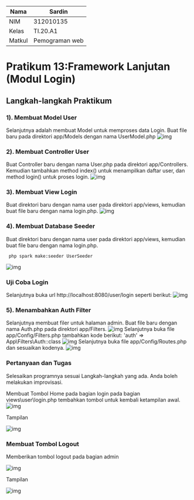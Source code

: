 | Nama   | Sardin         |
| ------ | -------------- |
| NIM    | 312010135      |
| Kelas  | TI.20.A1       |
| Matkul | Pemograman web |

# Pratikum 13:Framework Lanjutan (Modul Login)

## Langkah-langkah Praktikum

### 1). Membuat Model User

Selanjutnya adalah membuat Model untuk memproses data Login. Buat file baru pada direktori app/Models dengan nama UserModel.php
![img](img/ss1.png)

### 2). Membuat Controller User

Buat Controller baru dengan nama User.php pada direktori app/Controllers. Kemudian tambahkan method index() untuk menampilkan daftar user, dan method login() untuk proses login.
![img](img/ss2.png)

### 3). Membuat View Login

Buat direktori baru dengan nama user pada direktori app/views, kemudian buat file baru dengan nama login.php.
![img](img/ss3.png)

### 4). Membuat Database Seeder

Buat direktori baru dengan nama user pada direktori app/views, kemudian buat file baru dengan nama login.php.

```
 php spark make:seeder UserSeeder
```

![img](img/ss4.png)

### Uji Coba Login

Selanjutnya buka url http://localhost:8080/user/login seperti berikut:
![img](img/ujicoba1.png)

### 5). Menambahkan Auth Filter

Selanjutnya membuat filer untuk halaman admin. Buat file baru dengan nama Auth.php pada direktori app/Filters.
![img](img/ss5.png)
Selanjutnya buka file app/Config/Filters.php tambahkan kode berikut: 'auth' => App\Filters\Auth::class
![img](img/ss6.png)
Selanjutnya buka file app/Config/Routes.php dan sesuaikan kodenya.
![img](img/ss7.png)

### Pertanyaan dan Tugas

Selesaikan programnya sesuai Langkah-langkah yang ada. Anda boleh melakukan improvisasi.

Membuat Tombol Home pada bagian login pada bagian views\user\login.php tembahkan tombol untuk kembali ketampilan awal.<br>
![img](img/ss8.png)

Tampilan

![img](img/ss10.png)

### Membuat Tombol Logout

Memberikan tombol logout pada bagian admin

![img](img/ss11.png)

Tampilan

![img](img/ss12.png)
